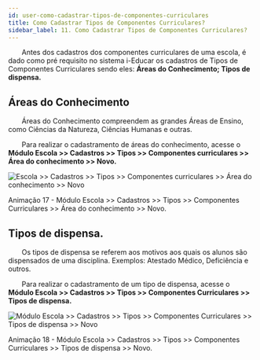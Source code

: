 ```yaml
---
id: user-como-cadastrar-tipos-de-componentes-curriculares
title: Como Cadastrar Tipos de Componentes Curriculares?
sidebar_label: 11. Como Cadastrar Tipos de Componentes Curriculares?
---
```


<div class="textoJustificado">

&nbsp;&nbsp;&nbsp;&nbsp;&nbsp;&nbsp;&nbsp;Antes dos cadastros dos componentes curriculares de uma escola, é dado como pré requisito no sistema i-Educar os cadastros de Tipos de Componentes Curriculares sendo eles: **Áreas do Conhecimento;  Tipos de dispensa.**

</div>

## Áreas do Conhecimento


&nbsp;&nbsp;&nbsp;&nbsp;&nbsp;&nbsp;&nbsp;Áreas do Conhecimento compreendem as grandes Áreas de Ensino, como Ciências da Natureza, Ciências Humanas e outras.

&nbsp;&nbsp;&nbsp;&nbsp;&nbsp;&nbsp;&nbsp;Para realizar o cadastramento de áreas do conhecimento, acesse o **Módulo Escola >> Cadastros >> Tipos >> Componentes curriculares >> Área do conhecimento >> Novo.**


![Escola >> Cadastros >> Tipos >> Componentes curriculares >> Área do conhecimento >> Novo](/img/user-docs/cadastrar_area_conhecimento.gif)


<p class="centerText">Animação 17 - Módulo Escola >> Cadastros >> Tipos >> Componentes Curriculares >> Área do conhecimento >> Novo.</p>

## Tipos de dispensa.

&nbsp;&nbsp;&nbsp;&nbsp;&nbsp;&nbsp;&nbsp;Os tipos de dispensa se referem aos motivos aos quais os alunos são dispensados de uma disciplina. Exemplos: Atestado Médico, Deficiência e outros.

&nbsp;&nbsp;&nbsp;&nbsp;&nbsp;&nbsp;&nbsp;Para realizar o cadastramento de um tipo de dispensa, acesse o **Módulo Escola >> Cadastros >> Tipos >> Componentes Curriculares >> Tipos de dispensa.**

![Módulo Escola >> Cadastros >> Tipos >> Componentes Curriculares >> Tipos de dispensa >> Novo](/img/user-docs/cadastrar_tipo_dispensa.gif)


<p class="centerText small">Animação 18 - Módulo Escola >> Cadastros >> Tipos >> Componentes Curriculares >> Tipos de dispensa >> Novo.</p>
